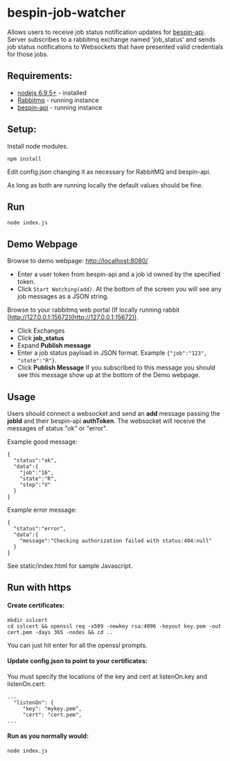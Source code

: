 # bespin-job-watcher
Allows users to receive job status notification updates for [bespin-api](https://github.com/Duke-GCB/bespin-api).
Server subscribes to a rabbitmq exchange named 'job_status' and sends job status notifications to Websockets
that have presented valid credentials for those jobs.

## Requirements:
- [nodejs 6.9.5+](https://nodejs.org/en/) - installed 
- [Rabbitmq](http://www.rabbitmq.com/) - running instance
- [bespin-api](https://github.com/Duke-GCB/bespin-api) - running instance

## Setup:
Install node modules.
```
npm install
```

Edit config.json changing it as necessary for RabbitMQ and bespin-api. 

As long as both are running locally the default values should be fine.

## Run
```
node index.js
```

## Demo Webpage
Browse to demo webpage: [http://localhost:8080/](http://localhost:8080/)

- Enter a user token from bespin-api and a job id owned by the specified token.
- Click `Start Watching(add)`.
At the bottom of the screen you will see any job messages as a JSON string.

Browse to your rabbitmq web portal (If locally running rabbit [http://127.0.0.1:15672](http://127.0.0.1:15672)).
- Click Exchanges
- Click __job_status__
- Expand __Publish message__ 
- Enter a job status payload in JSON format. Example `{"job":"123", "state":"R"}`.
- Click __Publish Message__
If you subscribed to this message you should see this message show up at the bottom of the Demo webpage.

## Usage
Users should connect a websocket and send an __add__ message passing the __jobId__ and their bespin-api __authToken__.
The websocket will receive the messages of status "ok" or "error".

Example good message:
```
{
  "status":"ok",
  "data":{
    "job":"16",
    "state":"R",
    "step":"V"
  }
}
```
Example error message:
```
{
  "status":"error",
  "data":{
    "message":"Checking authorization failed with status:404:null"
  }
}
```
See static/index.html for sample Javascript.


## Run with https
#### Create certificates:
```
mkdir sslcert
cd sslcert && openssl req -x509 -newkey rsa:4096 -keyout key.pem -out cert.pem -days 365 -nodes && cd ..
```
You can just hit enter for all the openssl prompts.

#### Update config.json to point to your certificates:
You must specify the locations of the key and cert at listenOn.key and listenOn.cert:
```
...
  "listenOn": {
     "key": "mykey.pem",
     "cert": "cert.pem",
...
```

#### Run as you normally would:
```
node index.js
```
